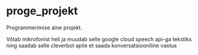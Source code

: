 # proge_projekt
Programmerimise aine projekt.

Võtab mikrofonist heli ja muudab selle google cloud speech api-ga tekstiks ning saadab selle cleverbot apile et saada
konversatsiooniline vastus